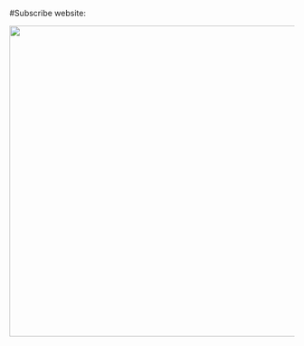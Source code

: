#Subscribe website:

<img align=left src="../img/Subscribe website.png" style="width:549px;height=285px">
